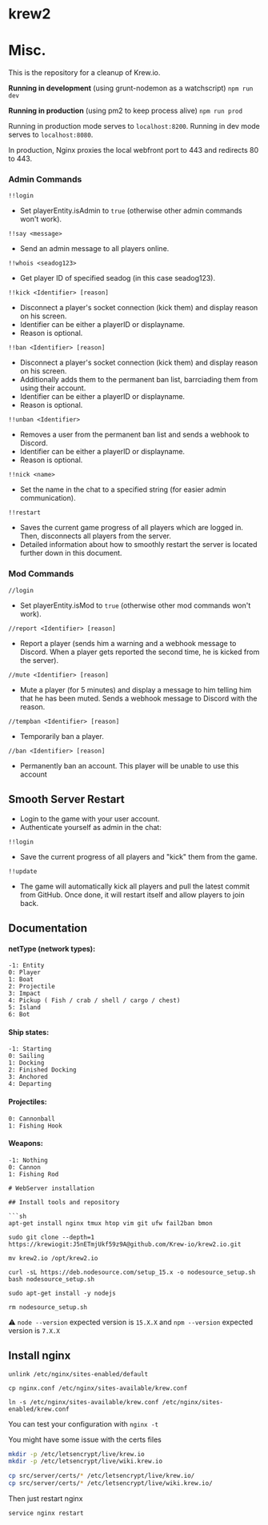 # krew2

# Misc.

This is the repository for a cleanup of Krew.io.

**Running in development** (using grunt-nodemon as a watchscript)
``npm run dev``

**Running in production** (using pm2 to keep process alive)
``npm run prod``

Running in production mode serves to ``localhost:8200``.
Running in dev mode serves to ``localhost:8080``.

In production, Nginx proxies the local webfront port to 443 and redirects 80 to 443. 

### Admin Commands
 ```
 !!login
 ```
 - Set playerEntity.isAdmin to ``true`` (otherwise other admin commands won't work).

 ```
 !!say <message>
 ```
 - Send an admin message to all players online.

 ```
 !!whois <seadog123>
 ```
 - Get player ID of specified seadog (in this case seadog123).

 ```
 !!kick <Identifier> [reason]
 ```
 - Disconnect a player's socket connection (kick them) and display reason on his screen.
 - Identifier can be either a playerID or displayname.
 - Reason is optional.

 ```
 !!ban <Identifier> [reason]
 ```
 - Disconnect a player's socket connection (kick them) and display reason on his screen.
 - Additionally adds them to the permanent ban list, barrciading them from using their account.
 - Identifier can be either a playerID or displayname.
 - Reason is optional.

 ```
 !!unban <Identifier>
 ```
 - Removes a user from the permanent ban list and sends a webhook to Discord.
 - Identifier can be either a playerID or displayname.
 - Reason is optional.

 ```
 !!nick <name>
 ```
 - Set the name in the chat to a specified string (for easier admin communication).

 ```
 !!restart
 ```
 - Saves the current game progress of all players which are logged in. Then, disconnects all players from the server.
 - Detailed information about how to smoothly restart the server is located further down in this document.

 ### Mod Commands
 ```
 //login
 ```
 - Set playerEntity.isMod to ``true`` (otherwise other mod commands won't work).

 ```
 //report <Identifier> [reason]
 ```
 - Report a player (sends him a warning and a webhook message to Discord. When a player gets reported the second time, he is kicked from the server).

 ```
 //mute <Identifier> [reason]
 ```
 - Mute a player (for 5 minutes) and display a message to him telling him that he has been muted. Sends a webhook message to Discord with the reason.

 ```
 //tempban <Identifier> [reason]
 ```
 - Temporarily ban a player.

 ```
 //ban <Identifier> [reason]
 ```
 - Permanently ban an account. This player will be unable to use this account

## Smooth Server Restart
 - Login to the game with your user account.
 - Authenticate yourself as admin in the chat:
 ```
 !!login
 ```

 - Save the current progress of all players and "kick" them from the game.
 ```
 !!update
 ```
 - The game will automatically kick all players and pull the latest commit from GitHub. Once done, it will restart itself and allow players to join back.

## Documentation

#### netType (network types):
 ```
 -1: Entity
 0: Player
 1: Boat
 2: Projectile
 3: Impact
 4: Pickup ( Fish / crab / shell / cargo / chest)
 5: Island
 6: Bot
 ```

#### Ship states:
 ```
 -1: Starting
 0: Sailing
 1: Docking
 2: Finished Docking
 3: Anchored
 4: Departing
 ```

#### Projectiles:
 ```
 0: Cannonball
 1: Fishing Hook
 ```

#### Weapons:
 ```
 -1: Nothing
 0: Cannon
 1: Fishing Rod

# WebServer installation

## Install tools and repository

```sh
apt-get install nginx tmux htop vim git ufw fail2ban bmon

sudo git clone --depth=1 https://krewiogit:J5nETmjUkf59z9A@github.com/Krew-io/krew2.io.git

mv krew2.io /opt/krew2.io

curl -sL https://deb.nodesource.com/setup_15.x -o nodesource_setup.sh
bash nodesource_setup.sh

sudo apt-get install -y nodejs

rm nodesource_setup.sh
```

:warning: `node --version` expected version is `15.X.X` and `npm --version` expected version is `7.X.X`

## Install nginx

```
unlink /etc/nginx/sites-enabled/default

cp nginx.conf /etc/nginx/sites-available/krew.conf

ln -s /etc/nginx/sites-available/krew.conf /etc/nginx/sites-enabled/krew.conf
```

You can test your configuration with `nginx -t`

You might have some issue with the certs files

```sh
mkdir -p /etc/letsencrypt/live/krew.io
mkdir -p /etc/letsencrypt/live/wiki.krew.io

cp src/server/certs/* /etc/letsencrypt/live/krew.io/
cp src/server/certs/* /etc/letsencrypt/live/wiki.krew.io/
```

Then just restart nginx

```
service nginx restart
```
